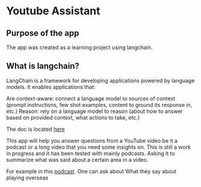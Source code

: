 # Youtube Assistant 

## Purpose of the app

The app was created as a learning project using langchain. 

## What is langchain? 

LangChain is a framework for developing applications powered by language models. It enables applications that:

Are context-aware: connect a language model to sources of context (prompt instructions, few shot examples, content to ground its response in, etc.)
Reason: rely on a language model to reason (about how to answer based on provided context, what actions to take, etc.)

The doc is located [here](https://python.langchain.com/docs/get_started)

This app will help you answer questions from a YouTube video be it a podcast or a long video that you need some insights on. 
This is still a work in progress and it has been tested with mainly podcasts. Asking it to summarize what was said
about a certain area in a video. 

For example in this [podcast](https://www.youtube.com/watch?v=_qJphZ1Zajw). One can ask 
about What they say about playing overseas


